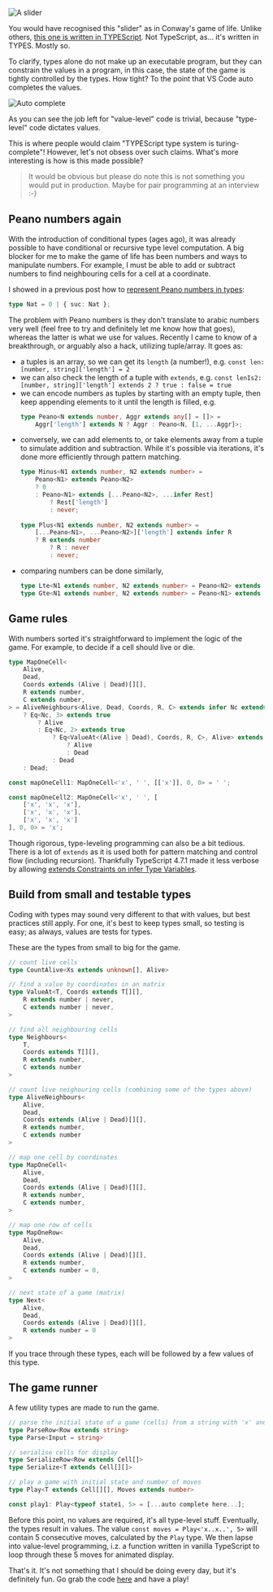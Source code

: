 ![A slider](https://s3.ap-southeast-2.amazonaws.com/hacklewayne.com/type-conway.gif)

You would have recognised this "slider" as in Conway's game of life. Unlike others, [this one is written in TYPEScript](https://github.com/hackle/blog-rust/blob/master/sample/conway.ts). Not TypeScript, as... it's written in TYPES. Mostly so. 

To clarify, types alone do not make up an executable program, but they can constrain the values in a program, in this case, the state of the game is tightly controlled by the types. How tight? To the point that VS Code auto completes the values.

![Auto complete](https://s3.ap-southeast-2.amazonaws.com/hacklewayne.com/conway-auto-complete-values.gif)

As you can see the job left for "value-level" code is trivial, because "type-level" code dictates values.

This is where people would claim "TYPEScript type system is turing-complete"! However, let's not obsess over such claims. What's more interesting is how is this made possible?

> It would be obvious but please do note this is not something you would put in production. Maybe for pair programming at an interview :-) 

## Peano numbers again

With the introduction of conditional types (ages ago), it was already possible to have conditional or recursive type level computation. A big blocker for me to make the game of life has been numbers and ways to manipulate numbers. For example, I must be able to add or subtract numbers to find neighbouring cells for a cell at a coordinate.

I showed in a previous post how to [represent Peano numbers in types](dependent-types-typescript-seriously):

```TypeScript
type Nat = 0 | { suc: Nat };
```

The problem with Peano numbers is they don't translate to arabic numbers very well (feel free to try and definitely let me know how that goes), whereas the latter is what we use for values. Recently I came to know of a breakthrough, or arguably also a hack, utilizing tuple/array. It goes as: 

* a tuples is an array, so we can get its `length` (a number!), e.g. `const len: [number, string]['length'] = 2`
* we can also check the length of a tuple with `extends`, e.g. `const lenIs2: [number, string]['length'] extends 2 ? true : false = true`
* we can encode numbers as tuples by starting with an empty tuple, then keep appending elements to it until the length is filled, e.g. 
    ```TypeScript
    type Peano<N extends number, Aggr extends any[] = []> = 
        Aggr['length'] extends N ? Aggr : Peano<N, [1, ...Aggr]>;
    ```
* conversely, we can add elements to, or take elements away from a tuple to simulate addition and subtraction. While it's possible via iterations, it's done more efficiently through pattern matching.
    ```TypeScript
    type Minus<N1 extends number, N2 extends number> = 
        Peano<N1> extends Peano<N2>
        ? 0 
        : Peano<N1> extends [...Peano<N2>, ...infer Rest] 
            ? Rest['length'] 
            : never;
            
    type Plus<N1 extends number, N2 extends number> = 
        [...Peano<N1>, ...Peano<N2>]['length'] extends infer R
        ? R extends number 
            ? R : never
            : never;
    ```
* comparing numbers can be done similarly,
    ```TypeScript
    type Lte<N1 extends number, N2 extends number> = Peano<N2> extends [...Peano<N1>, ...infer _] ? true : false;
    type Gte<N1 extends number, N2 extends number> = Peano<N1> extends [...Peano<N2>, ...infer _] ? true : false;
    ```

## Game rules

With numbers sorted it's straightforward to implement the logic of the game. For example, to decide if a cell should live or die.

```TypeScript
type MapOneCell<
    Alive,
    Dead,
    Coords extends (Alive | Dead)[][], 
    R extends number,
    C extends number,
> = AliveNeighbours<Alive, Dead, Coords, R, C> extends infer Nc extends number
    ? Eq<Nc, 3> extends true
        ? Alive
        : Eq<Nc, 2> extends true
            ? Eq<ValueAt<(Alive | Dead), Coords, R, C>, Alive> extends true
                ? Alive
                : Dead
            : Dead
    : Dead;

const mapOneCell1: MapOneCell<'x', ' ', [['x']], 0, 0> = ' ';

const mapOneCell2: MapOneCell<'x', ' ', [
    ['x', 'x', 'x'],
    ['x', 'x', 'x'],
    ['x', 'x', 'x']
], 0, 0> = 'x';
```

Though rigorous, type-leveling programming can also be a bit tedious. There is a lot of `extends` as it is used both for pattern matching and control flow (including recursion). Thankfully TypeScript 4.7.1 made it less verbose by allowing [extends Constraints on infer Type Variables](https://devblogs.microsoft.com/typescript/announcing-typescript-4-7/#extends-constraints-on-infer-type-variables).

## Build from small and testable types 

Coding with types may sound very different to that with values, but best practices still apply. For one, it's best to keep types small, so testing is easy; as always, values are tests for types.

These are the types from small to big for the game.

```TypeScript
// count live cells
type CountAlive<Xs extends unknown[], Alive>    

// find a value by coordinates in an matrix
type ValueAt<T, Coords extends T[][], 
    R extends number | never,
    C extends number | never, 
>

// find all neighbouring cells
type Neighbours<
    T, 
    Coords extends T[][], 
    R extends number, 
    C extends number
>

// count live neighouring cells (combining some of the types above)
type AliveNeighbours<
    Alive, 
    Dead, 
    Coords extends (Alive | Dead)[][], 
    R extends number, 
    C extends number
>

// map one cell by coordinates
type MapOneCell<
    Alive,
    Dead,
    Coords extends (Alive | Dead)[][], 
    R extends number,
    C extends number,
>

// map one row of cells
type MapOneRow<
    Alive,
    Dead,
    Coords extends (Alive | Dead)[][], 
    R extends number,
    C extends number = 0,
>

// next state of a game (matrix)
type Next<
    Alive,
    Dead,
    Coords extends (Alive | Dead)[][],
    R extends number = 0
>
```

If you trace through these types, each will be followed by a few values of this type. 

## The game runner
A few utility types are made to run the game. 

```TypeScript
// parse the initial state of a game (cells) from a string with 'x' and '.'
type ParseRow<Row extends string>
type Parse<Input = string>

// serialise cells for display
type SerializeRow<Row extends Cell[]>
type Serialize<T extends Cell[][]>

// play a game with initial state and number of moves
type Play<T extends Cell[][], Moves extends number>

const play1: Play<typeof state1, 5> = [...auto complete here...];
```

Before this point, no values are required, it's all type-level stuff. Eventually, the types result in values. The value `const moves = Play<'x..x..', 5>` will contain 5 consecutive moves, calculated by the `Play` type. We then lapse into value-level programming, i.z. a function written in vanilla TypeScript to loop through these 5 moves for animated display.

That's it. It's not something that I should be doing every day, but it's definitely fun. Go grab the code [here](https://github.com/hackle/blog-rust/blob/master/sample/conway.ts) and have a play!